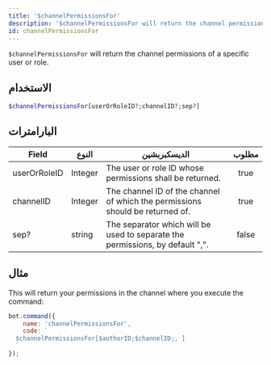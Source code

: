 ```yaml
---
title: '$channelPermissionsFor'
description: '$channelPermissionsFor will return the channel permissions of a specific user or role.'
id: channelPermissionsFor
---
```


`$channelPermissionsFor` will return the channel permissions of a specific user or role.

## الاستخدام

```php
$channelPermissionsFor[userOrRoleID?;channelID?;sep?]
```

## البارامترات

| Field        | النوع   | الديسكبربشين                                                                  | مطلوب |
| ------------ | ------- | ----------------------------------------------------------------------------- |:-----:|
| userOrRoleID | Integer | The user or role ID whose permissions shall be returned.                      | true  |
| channelID    | Integer | The channel ID of the channel of which the permissions should be returned of. | true  |
| sep?         | string  | The separator which will be used to separate the permissions, by default ",". | false |

## مثال

This will return your permissions in the channel where you execute the command:

```javascript
bot.command({
    name: 'channelPermissionsFor',
    code: `
  $channelPermissionsFor[$authorID;$channelID;, ]
  `
});
```
